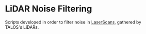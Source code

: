 # LiDAR Noise Filtering

Scripts developed in order to filter noise in [LaserScans](http://docs.ros.org/en/noetic/api/sensor_msgs/html/msg/LaserScan.html), gathered by TALOS's LiDARs.
